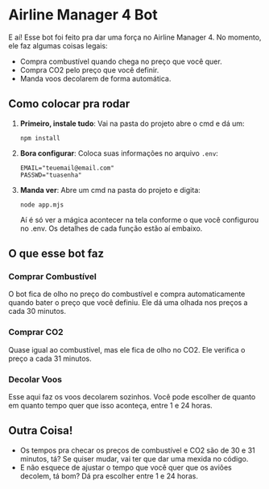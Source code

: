 # Airline Manager 4 Bot

E aí! Esse bot foi feito pra dar uma força no Airline Manager 4. No momento, ele faz algumas coisas legais:

- Compra combustível quando chega no preço que você quer.
- Compra CO2 pelo preço que você definir.
- Manda voos decolarem de forma automática.

## Como colocar pra rodar

1. **Primeiro, instale tudo**:
   Vai na pasta do projeto abre o cmd e dá um:
   ```
   npm install
   ```

2. **Bora configurar**:
   Coloca suas informações no arquivo `.env`:
   ```
   EMAIL="teuemail@email.com"
   PASSWD="tuasenha"
   ```

3. **Manda ver**:
   Abre um cmd na pasta do projeto e digita:
   ```
   node app.mjs
   ```
   Aí é só ver a mágica acontecer na tela conforme o que você configurou no .env. Os detalhes de cada função estão aí embaixo.

## O que esse bot faz

### Comprar Combustível

O bot fica de olho no preço do combustível e compra automaticamente quando bater o preço que você definiu. Ele dá uma olhada nos preços a cada 30 minutos.

### Comprar CO2

Quase igual ao combustível, mas ele fica de olho no CO2. Ele verifica o preço a cada 31 minutos.

### Decolar Voos

Esse aqui faz os voos decolarem sozinhos. Você pode escolher de quanto em quanto tempo quer que isso aconteça, entre 1 e 24 horas.

## Outra Coisa!

- Os tempos pra checar os preços de combustível e CO2 são de 30 e 31 minutos, tá? Se quiser mudar, vai ter que dar uma mexida no código.
- E não esquece de ajustar o tempo que você quer que os aviões decolem, tá bom? Dá pra escolher entre 1 e 24 horas.
